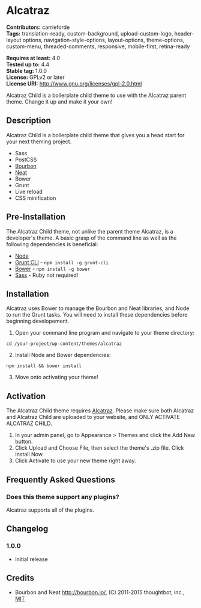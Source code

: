 # Alcatraz #

**Contributors:** carrieforde  
**Tags:** translation-ready, custom-background, upload-custom-logo, header-layout options, navigation-style-options, layout-options, theme-options, custom-menu, threaded-comments, responsive, mobile-first, retina-ready  

**Requires at least:** 4.0  
**Tested up to:** 4.4  
**Stable tag:** 1.0.0  
**License:** GPLv2 or later  
**License URI:** http://www.gnu.org/licenses/gpl-2.0.html  

Alcatraz Child is a boilerplate child theme to use with the Alcatraz parent theme. Change it up and make it your own!

## Description ##

Alcatraz Child is a boilerplate child theme that gives you a head start for your next theming project.

* Sass
* PostCSS
* [Bourbon](http://bourbon.io)
* [Neat](http://neat.bourbon.io)
* Bower
* Grunt
* Live reload
* CSS minification

## Pre-Installation ##

The Alcatraz Child theme, not unlike the parent theme Alcatraz, is a developer's theme. A basic grasp of the command line as well as the following dependencies is beneficial:

* [Node](http://node.js)
* [Grunt CLI](http://gruntjs.com) - `npm install -g grunt-cli`
* [Bower](http://bower.io) - `npm install -g bower`
* [Sass](http://sass-lang.com) - Ruby not required!

## Installation ##

Alcatraz uses Bower to manage the Bourbon and Neat libraries, and Node to run the Grunt tasks. You will need to install these dependencies before beginning developement.

1. Open your command line program and navigate to your theme directory:
```shell
cd /your-project/wp-content/themes/alcatraz
```
2. Install Node and Bower dependencies:
```shell
npm install && bower install
```

3. Move onto activating your theme!

## Activation ##

The Alcatraz Child theme requires [Alcatraz](http://alcatraztheme.com). Please make sure both Alcatraz and Alcatraz Child are uploaded to your website, and ONLY ACTIVATE ALCATRAZ CHILD.

1. In your admin panel, go to Appearance > Themes and click the Add New button.
2. Click Upload and Choose File, then select the theme's .zip file. Click Install Now.
3. Click Activate to use your new theme right away.

## Frequently Asked Questions ##

### Does this theme support any plugins? ###

Alcatraz supports all of the plugins.

## Changelog ##

### 1.0.0 ###
* Initial release

## Credits ##

* Bourbon and Neat http://bourbon.io/, (C) 2011-2015 thoughtbot, inc., [MIT](http://opensource.org/licenses/MIT)